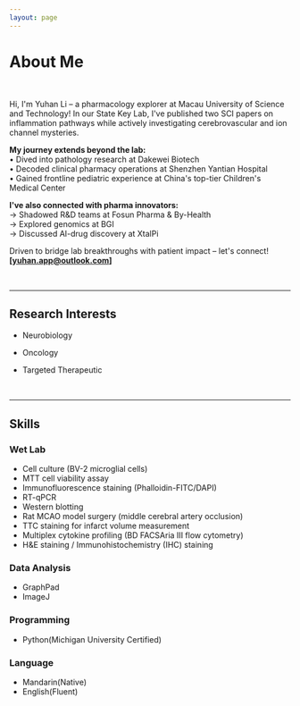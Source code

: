 ```yaml
---
layout: page
---
```


# About Me

  <br>

<img src="" class="floatpic">

Hi, I'm Yuhan Li – a pharmacology explorer at Macau University of Science and Technology! In our State Key Lab, I've published two SCI papers on inflammation pathways while actively investigating cerebrovascular and ion channel mysteries.

**My journey extends beyond the lab:**
<br>• Dived into pathology research at Dakewei Biotech
<br>• Decoded clinical pharmacy operations at Shenzhen Yantian Hospital
<br>• Gained frontline pediatric experience at China's top-tier Children's Medical Center

**I've also connected with pharma innovators:**
<br>→ Shadowed R&D teams at Fosun Pharma & By-Health
<br>→ Explored genomics at BGI
<br>→ Discussed AI-drug discovery at XtalPi

Driven to bridge lab breakthroughs with patient impact – let's connect! **[yuhan.app@outlook.com]**

  <br>

---

## Research Interests

- Neurobiology
- Oncology
- Targeted Therapeutic

  <br>

---

## Skills

### Wet Lab

- Cell culture (BV-2 microglial cells)
- MTT cell viability assay
- Immunofluorescence staining (Phalloidin-FITC/DAPI)
- RT-qPCR
- Western blotting
- Rat MCAO model surgery (middle cerebral artery occlusion)
- TTC staining for infarct volume measurement
- Multiplex cytokine profiling (BD FACSAria III flow cytometry)
- H&E staining / Immunohistochemistry (IHC) staining

### Data Analysis

- GraphPad
- ImageJ

### Programming

- Python(Michigan University Certified)

### Language

- Mandarin(Native)
- English(Fluent)

 <br>

<br>